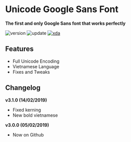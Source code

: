 # Unicode Google Sans Font
**The first and only Google Sans font that works perfectly**

![version](https://img.shields.io/badge/Version-3.1.0-brightgreen.svg) 
![update](https://img.shields.io/badge/Update-Feb_14,_2019-blue.svg) 
[![xda](https://img.shields.io/badge/XDA-Thread-orange.svg)](https://forum.xda-developers.com/apps/magisk/font-headline-fonts-nongthaihoang-t3886349) 

## Features
- Full Unicode Encoding
- Vietnamese Language
- Fixes and Tweaks

## Changelog
**v3.1.0 (14/02/2019)**
- Fixed kerning
- New bold vietnamese

**v3.0.0 (05/02/2019)**
- Now on Github
